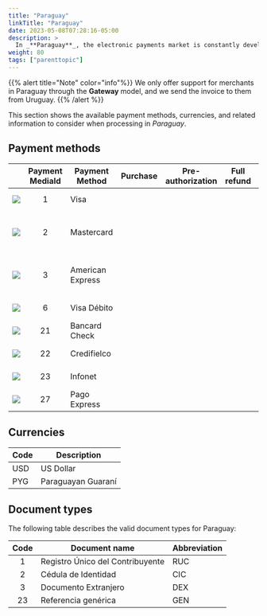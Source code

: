 ```yaml
---
title: "Paraguay"
linkTitle: "Paraguay"
date: 2023-05-08T07:28:16-05:00
description: >
  In _**Paraguay**_, the electronic payments market is constantly developing and growing, driven by the population’s expansion of internet access and the adoption of financial technologies. There are still challenges regarding financial inclusion and the massive adoption of these payment methods; hence, the market is expected to grow in the following years.
weight: 80
tags: ["parenttopic"]
---
```


{{% alert title="Note" color="info"%}}
We only offer support for merchants in Paraguay through the **Gateway** model, and we send the invoice to them from Uruguay.
{{% /alert %}}

This section shows the available payment methods, currencies, and related information to consider when processing in _Paraguay_.

## Payment methods

| | Payment MediaId | Payment Method | Purchase | Pre-authorization | Full refund | Partial Refund | Type | Flow |
|-----|:---:|---|:---:|:---:|:---:|:---:|-----|-----|
| <img src="https://s3.amazonaws.com/gateway.test.bamboopayment.com/payment-method-logos/Visa_CreditCard.png" style="" /> | 1 | Visa | <img src="/assets/check_mark_64.png" width="15px"/> | <img src="/assets/x_mark_64.png" width="15px"/> | <img src="/assets/x_mark_64.png" width="15px"/> | <img src="/assets/x_mark_64.png" width="15px"/> | Credit card | API |
| <img src="https://s3.amazonaws.com/gateway.test.bamboopayment.com/payment-method-logos/MasterCard_CreditCard.png" style="" /> | 2 | Mastercard | <img src="/assets/check_mark_64.png" width="15px"/> | <img src="/assets/x_mark_64.png" width="15px"/> | <img src="/assets/x_mark_64.png" width="15px"/> | <img src="/assets/x_mark_64.png" width="15px"/> | Credit & Debit card | API |
| <img src="https://s3.amazonaws.com/gateway.test.bamboopayment.com/payment-method-logos/AmericanExpress_CreditCard.png" style="" /> | 3 | American Express | <img src="/assets/check_mark_64.png" width="15px"/> | <img src="/assets/x_mark_64.png" width="15px"/> | <img src="/assets/x_mark_64.png" width="15px"/> | <img src="/assets/x_mark_64.png" width="15px"/> | Credit & Debit card | API |
| <img src="https://s3.amazonaws.com/gateway.test.bamboopayment.com/payment-method-logos/Visa_CreditCard.png" style="" /> | 6 | Visa Débito | <img src="/assets/check_mark_64.png" width="15px"/> | <img src="/assets/x_mark_64.png" width="15px"/> | <img src="/assets/x_mark_64.png" width="15px"/> | <img src="/assets/x_mark_64.png" width="15px"/> | Debit card | API |
| <img src="https://s3.amazonaws.com/gateway.test.bamboopayment.com/payment-method-logos/Bancard_CreditCard.png" style="" /> | 21 | Bancard Check | <img src="/assets/check_mark_64.png" width="15px"/> | <img src="/assets/x_mark_64.png" width="15px"/> | <img src="/assets/x_mark_64.png" width="15px"/> | <img src="/assets/x_mark_64.png" width="15px"/> | Credit card | API |
| <img src="https://s3.amazonaws.com/gateway.test.bamboopayment.com/payment-method-logos/Credifielco_CreditCard.png" style="" /> | 22 | Credifielco | <img src="/assets/check_mark_64.png" width="15px"/> | <img src="/assets/x_mark_64.png" width="15px"/> | <img src="/assets/x_mark_64.png" width="15px"/> | <img src="/assets/x_mark_64.png" width="15px"/> | Credit card | API |
| <img src="https://s3.amazonaws.com/gateway.test.bamboopayment.com/payment-method-logos/InfoNet_DebitCard.png" style="" /> | 23 | Infonet | <img src="/assets/check_mark_64.png" width="15px"/> | <img src="/assets/x_mark_64.png" width="15px"/> | <img src="/assets/x_mark_64.png" width="15px"/> | <img src="/assets/x_mark_64.png" width="15px"/> | Debit card | API |
| <img src="https://s3.amazonaws.com/gateway.test.bamboopayment.com/payment-method-logos/PagoExpress_PhysicalNetwork.png" style="" /> | 27 | Pago Express | <img src="/assets/check_mark_64.png" width="15px"/> | <img src="/assets/x_mark_64.png" width="15px"/> | <img src="/assets/x_mark_64.png" width="15px"/> | <img src="/assets/x_mark_64.png" width="15px"/> | Cash | API |

## Currencies

| Code | Description        |
|------|--------------------|
| USD  | US Dollar          |
| PYG  | Paraguayan Guaraní |

## Document types
The following table describes the valid document types for Paraguay:

| Code | Document name                    | Abbreviation |
|:----:|----------------------------------|--------------|
| 1    | Registro Único del Contribuyente | RUC          |
| 2    | Cédula de Identidad              | CIC          |
| 3    | Documento Extranjero             | DEX          |
| 23   | Referencia genérica              | GEN          |